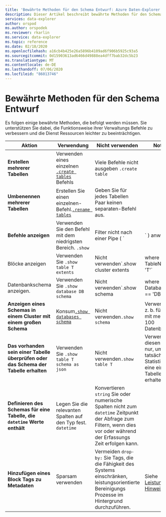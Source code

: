 ```yaml
---
title: 'Bewährte Methoden für den Schema Entwurf: Azure Daten-Explorer'
description: Dieser Artikel beschreibt bewährte Methoden für den Schema Entwurf in Azure Daten-Explorer.
services: data-explorer
author: orspod
ms.author: orspodek
ms.reviewer: rkarlin
ms.service: data-explorer
ms.topic: reference
ms.date: 02/18/2020
ms.openlocfilehash: a16cb4b425e26a5896b4109ad6f906b5925c93a5
ms.sourcegitcommit: 0d15903613ad6466d49888ea4dff7bab32dc5b23
ms.translationtype: MT
ms.contentlocale: de-DE
ms.lasthandoff: 07/06/2020
ms.locfileid: "86013746"
---
```

# <a name="best-practices-for-schema-design"></a>Bewährte Methoden für den Schema Entwurf

Es folgen einige bewährte Methoden, die befolgt werden müssen. Sie unterstützen Sie dabei, die Funktionsweise ihrer Verwaltungs Befehle zu verbessern und die Dienst Ressourcen leichter zu beeinträchtigen.

|Aktion  |Verwendung  |Nicht verwenden | Notizen |
|---------|---------|---------|----
| **Erstellen mehrerer Tabellen**    |  Verwenden eines einzelnen [`.create tables`](create-tables-command.md) Befehls       | Viele Befehle nicht ausgeben `.create table`        | |
| **Umbenennen mehrerer Tabellen**    | Erstellen Sie einen einzelnen-Befehl.[`.rename tables`](rename-table-command.md)        |  Geben Sie für jedes Tabellen Paar keinen separaten-Befehl aus.   |    |
|**Befehle anzeigen**   |   Verwenden Sie den Befehl mit dem niedrigsten Bereich. `.show` |   Filter nicht nach einer Pipe ( `|` ) anwenden   </ul></li>  | Beschränken Sie die Verwendung so weit wie möglich. Speichern Sie nach Möglichkeit die Informationen zwischen, die Sie zurückgeben. |
| Blöcke anzeigen  | Verwenden Sie `.show table T extents`   |Nicht verwenden`.show cluster extents | where TableName == 'T'`  |
|  Datenbankschema anzeigen. |Verwenden Sie `.show database DB schema`  |  Nicht verwenden`.show schema | where DatabaseName == 'DB'` |
| **Anzeigen eines Schemas in einem Cluster mit einem großen Schema** <br> |Konsum[`.show databases schema`](../management/show-schema-database.md) |Nicht verwenden`.show schema`| Verwenden Sie z. b. für Cluster mit mehr als 100 Datenbanken.
| **Das vorhanden sein einer Tabelle überprüfen oder das Schema der Tabelle erhalten**|Verwenden Sie `.show table T schema as json`|Nicht verwenden`.show table T` |Verwenden Sie diesen Befehl nur, um tatsächliche Statistiken für eine einzelne Tabelle zu erhalten.|
| **Definieren des Schemas für eine Tabelle, die `datetime` Werte enthält**  |Legen Sie die relevanten Spalten auf den Typ fest. `datetime` | Konvertieren `string` Sie oder numerische Spalten nicht zum `datetime` Zeitpunkt der Abfrage zum Filtern, wenn dies vor oder während der Erfassungs Zeit erfolgen kann.|
| **Hinzufügen eines Block Tags zu Metadaten** |Sparsam verwenden |Vermeiden `drop-by:` Sie Tags, die die Fähigkeit des Systems einschränken, leistungsorientierte Bereinigungs Prozesse im Hintergrund durchzuführen.|  <br> Siehe [Leistungs Hinweise](../management/extents-overview.md#extent-tagging). |
